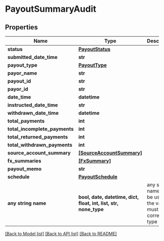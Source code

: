 # PayoutSummaryAudit


## Properties
Name | Type | Description | Notes
------------ | ------------- | ------------- | -------------
**status** | [**PayoutStatus**](PayoutStatus.md) |  | 
**submitted_date_time** | **str** |  | 
**payout_type** | [**PayoutType**](PayoutType.md) |  | 
**payor_name** | **str** |  | 
**payout_id** | **str** |  | [optional] 
**payor_id** | **str** |  | [optional] 
**date_time** | **datetime** |  | [optional] 
**instructed_date_time** | **str** |  | [optional] 
**withdrawn_date_time** | **datetime** |  | [optional] 
**total_payments** | **int** |  | [optional] 
**total_incomplete_payments** | **int** |  | [optional] 
**total_returned_payments** | **int** |  | [optional] 
**total_withdrawn_payments** | **int** |  | [optional] 
**source_account_summary** | [**[SourceAccountSummary]**](SourceAccountSummary.md) |  | [optional] 
**fx_summaries** | [**[FxSummary]**](FxSummary.md) |  | [optional] 
**payout_memo** | **str** |  | [optional] 
**schedule** | [**PayoutSchedule**](PayoutSchedule.md) |  | [optional] 
**any string name** | **bool, date, datetime, dict, float, int, list, str, none_type** | any string name can be used but the value must be the correct type | [optional]

[[Back to Model list]](../README.md#documentation-for-models) [[Back to API list]](../README.md#documentation-for-api-endpoints) [[Back to README]](../README.md)


